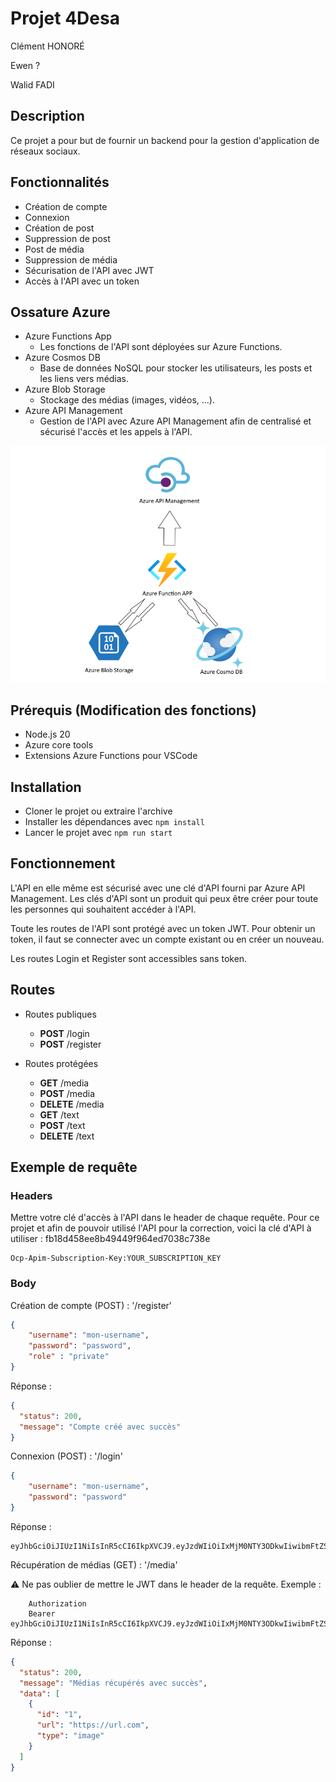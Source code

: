 # Projet 4Desa

Clément HONORÉ

Ewen ?

Walid FADI

## Description

Ce projet a pour but de fournir un backend pour la gestion d'application de réseaux sociaux.

## Fonctionnalités

- Création de compte
- Connexion
- Création de post
- Suppression de post
- Post de média
- Suppression de média
- Sécurisation de l'API avec JWT
- Accès à l'API avec un token

## Ossature Azure

- Azure Functions App
  - Les fonctions de l'API sont déployées sur Azure Functions.
- Azure Cosmos DB
  - Base de données NoSQL pour stocker les utilisateurs, les posts et les liens vers médias.
- Azure Blob Storage
  - Stockage des médias (images, vidéos, ...).
- Azure API Management
  - Gestion de l'API avec Azure API Management afin de centralisé et sécurisé l'accès et les appels à l'API.

![Diagramme Azur](azur.png)

## Prérequis (Modification des fonctions)

- Node.js 20
- Azure core tools
- Extensions Azure Functions pour VSCode

## Installation

- Cloner le projet ou extraire l'archive
- Installer les dépendances avec `npm install`
- Lancer le projet avec `npm run start`

## Fonctionnement

L'API en elle même est sécurisé avec une clé d'API fourni par Azure API Management.
Les clés d'API sont un produit qui peux être créer pour toute les personnes qui souhaitent accéder à l'API.

Toute les routes de l'API sont protégé avec un token JWT. Pour obtenir un token, il faut se connecter avec un compte existant ou en créer un nouveau.

Les routes Login et Register sont accessibles sans token.

## Routes

- Routes publiques

  - **POST** /login
  - **POST** /register

- Routes protégées

  - **GET** /media
  - **POST** /media
  - **DELETE** /media
  - **GET** /text
  - **POST** /text
  - **DELETE** /text

## Exemple de requête

### Headers

Mettre votre clé d'accès à l'API dans le header de chaque requête. Pour ce projet et afin de pouvoir utilisé l'API pour la correction, voici la clé d'API à utiliser :
fb18d458ee8b49449f964ed7038c738e

```http
Ocp-Apim-Subscription-Key:YOUR_SUBSCRIPTION_KEY
```
### Body
Création de compte (POST) : '/register'

```json
{
    "username": "mon-username",
    "password": "password",
    "role" : "private"
}
```

Réponse :

```json
{
  "status": 200,
  "message": "Compte créé avec succès"
}
```
Connexion (POST) : '/login'

```json
{
    "username": "mon-username",
    "password": "password"
}
```

Réponse :

```
eyJhbGciOiJIUzI1NiIsInR5cCI6IkpXVCJ9.eyJzdWIiOiIxMjM0NTY3ODkwIiwibmFtZSI6IkpvaG4gRG9lIiwiaWF0IjoxNTE2MjM5MDIyfQ.SflKxwRJSMeKKF2QT4fwpMeJf36POk6yJV_adQssw5c
```

Récupération de médias (GET) : '/media'

⚠️ Ne pas oublier de mettre le JWT dans le header de la requête. Exemple : 
    
```http
    Authorization
    Bearer eyJhbGciOiJIUzI1NiIsInR5cCI6IkpXVCJ9.eyJzdWIiOiIxMjM0NTY3ODkwIiwibmFtZSI6IkpvaG4gRG9lIiwiaWF0IjoxNTE2MjM5MDIyfQ.SflKxwRJSMeKKF2QT4fwpMeJf36POk6yJV_adQssw5c
   ```

Réponse :

```json
{
  "status": 200,
  "message": "Médias récupérés avec succès",
  "data": [
    {
      "id": "1",
      "url": "https://url.com",
      "type": "image"
    }
  ]
}
```

